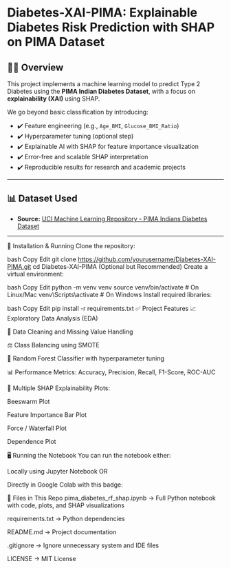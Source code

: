 # Diabetes-XAI-PIMA: Explainable Diabetes Risk Prediction with SHAP on PIMA Dataset

## 🧑‍⚕️ Overview
This project implements a machine learning model to predict Type 2 Diabetes using the **PIMA Indian Diabetes Dataset**, with a focus on **explainability (XAI)** using SHAP.

We go beyond basic classification by introducing:

- ✔️ Feature engineering (e.g., `Age_BMI`, `Glucose_BMI_Ratio`)
- ✔️ Hyperparameter tuning (optional step)
- ✔️ Explainable AI with SHAP for feature importance visualization
- ✔️ Error-free and scalable SHAP interpretation
- ✔️ Reproducible results for research and academic projects

---

## 📊 Dataset Used
- **Source:** [UCI Machine Learning Repository - PIMA Indians Diabetes Dataset](https://raw.githubusercontent.com/jbrownlee/Datasets/master/pima-indians-diabetes.data.csv)

---

📌 Installation & Running
Clone the repository:

bash
Copy
Edit
git clone https://github.com/yourusername/Diabetes-XAI-PIMA.git
cd Diabetes-XAI-PIMA
(Optional but Recommended) Create a virtual environment:

bash
Copy
Edit
python -m venv venv
source venv/bin/activate        # On Linux/Mac
venv\Scripts\activate           # On Windows
Install required libraries:

bash
Copy
Edit
pip install -r requirements.txt
✅ Project Features
📈 Exploratory Data Analysis (EDA)

🧪 Data Cleaning and Missing Value Handling

⚖️ Class Balancing using SMOTE

🌲 Random Forest Classifier with hyperparameter tuning

📊 Performance Metrics: Accuracy, Precision, Recall, F1-Score, ROC-AUC

🔎 Multiple SHAP Explainability Plots:

Beeswarm Plot

Feature Importance Bar Plot

Force / Waterfall Plot

Dependence Plot

🖥️ Running the Notebook
You can run the notebook either:

Locally using Jupyter Notebook
OR

Directly in Google Colab with this badge:


📂 Files in This Repo
pima_diabetes_rf_shap.ipynb → Full Python notebook with code, plots, and SHAP visualizations

requirements.txt → Python dependencies

README.md → Project documentation

.gitignore → Ignore unnecessary system and IDE files

LICENSE → MIT License



